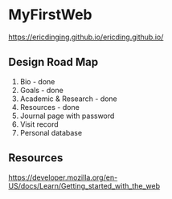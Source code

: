 # MyFirstWeb
https://ericdinging.github.io/ericding.github.io/

## Design Road Map
1. Bio - done
2. Goals - done
3. Academic & Research - done
4. Resources - done
5. Journal page with password
6. Visit record
7. Personal database

## Resources
https://developer.mozilla.org/en-US/docs/Learn/Getting_started_with_the_web
